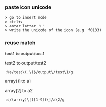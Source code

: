 ### paste icon unicode

```
> go to insert mode
> ctrl+v
> enter letter 'u'
> write the unicode of the icon (e.g. f0133)
```


### reuse match

test1 to output/test1

test2 to output/test2

```
:%s/test\(.\)$/output\/test\1/g
```



array[1] to a1

array[2] to a2


```
:s/(array)\[([1-9])\]/a\2/g
```
